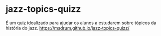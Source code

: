 # jazz-topics-quizz
É um quiz idealizado para ajudar os alunos a estudarem sobre tópicos da história do jazz.
https://msdrum.github.io/jazz-topics-quizz/

